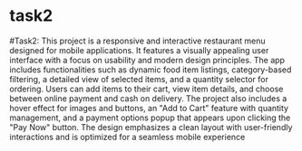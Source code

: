 # task2

#Task2: This project is a responsive and interactive restaurant menu designed for mobile applications. It features a visually appealing user interface with a focus on usability and modern design principles. The app includes functionalities such as dynamic food item listings, category-based filtering, a detailed view of selected items, and a quantity selector for ordering. Users can add items to their cart, view item details, and choose between online payment and cash on delivery. The project also includes a hover effect for images and buttons, an "Add to Cart" feature with quantity management, and a payment options popup that appears upon clicking the "Pay Now" button. The design emphasizes a clean layout with user-friendly interactions and is optimized for a seamless mobile experience
